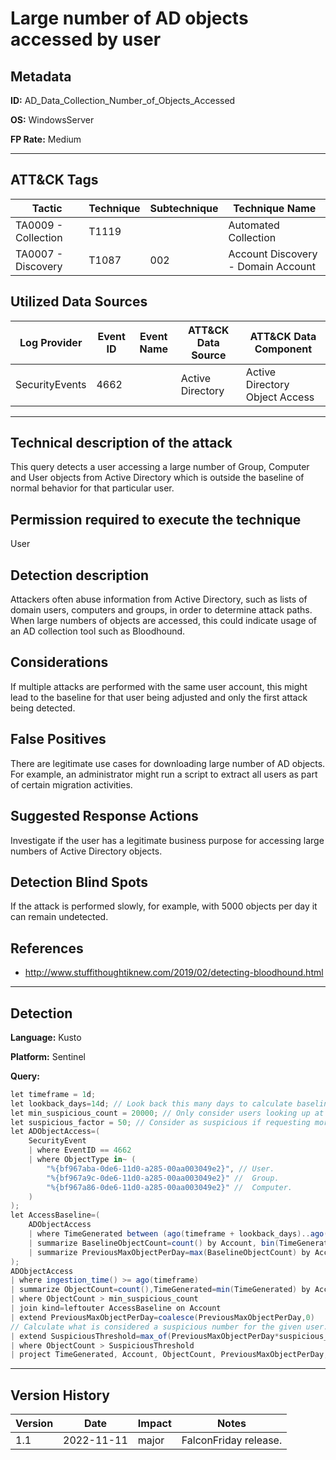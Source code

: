# Large number of AD objects accessed by user

## Metadata
**ID:** AD_Data_Collection_Number_of_Objects_Accessed

**OS:** WindowsServer

**FP Rate:** Medium

---

## ATT&CK Tags

| Tactic | Technique | Subtechnique | Technique Name |
|---|---|---| --- |
| TA0009 - Collection | T1119 |  | Automated Collection|
| TA0007 - Discovery | T1087 | 002 | Account Discovery - Domain Account|

## Utilized Data Sources

| Log Provider | Event ID | Event Name | ATT&CK Data Source | ATT&CK Data Component|
|---------|---------|----------|---------|---------|
|SecurityEvents|4662||Active Directory|Active Directory Object Access|
---

## Technical description of the attack
​This query detects a user accessing a large number of Group, Computer and User objects from Active Directory which is outside the baseline of normal behavior for that particular user.


## Permission required to execute the technique
User

## Detection description
Attackers often abuse information from Active Directory, such as lists of domain users, computers and groups, in order to determine attack paths. When large numbers of objects are accessed, this
could indicate usage of an AD collection tool such as Bloodhound.


## Considerations
If multiple attacks are performed with the same user account, this might lead to the baseline for that user being adjusted and only the first attack being detected.


## False Positives
There are legitimate use cases for downloading large number of AD objects. For example, an administrator might run a script to extract all users as part of certain migration activities.


## Suggested Response Actions
Investigate if the user has a legitimate business purpose for accessing large numbers of Active Directory objects.


## Detection Blind Spots
If the attack is performed slowly, for example, with 5000 objects per day it can remain undetected.


## References
* http://www.stuffithoughtiknew.com/2019/02/detecting-bloodhound.html

---

## Detection

**Language:** Kusto

**Platform:** Sentinel

**Query:**
```C#
let timeframe = 1d;
let lookback_days=14d; // Look back this many days to calculate baseline for maximum number of objects accessed per day.
let min_suspicious_count = 20000; // Only consider users looking up at least this many objects during the timeframe.
let suspicious_factor = 50; // Consider as suspicious if requesting more than suspicious_factor*daily maximum in lookback period.
let ADObjectAccess=(
    SecurityEvent
    | where EventID == 4662
    | where ObjectType in~ (
        "%{bf967aba-0de6-11d0-a285-00aa003049e2}", // User.
        "%{bf967a9c-0de6-11d0-a285-00aa003049e2}" //  Group.
        "%{bf967a86-0de6-11d0-a285-00aa003049e2}" //  Computer.
    )
);
let AccessBaseline=(
    ADObjectAccess
    | where TimeGenerated between (ago(timeframe + lookback_days)..ago(timeframe))
    | summarize BaselineObjectCount=count() by Account, bin(TimeGenerated,1d)
    | summarize PreviousMaxObjectPerDay=max(BaselineObjectCount) by Account
);
ADObjectAccess
| where ingestion_time() >= ago(timeframe)
| summarize ObjectCount=count(),TimeGenerated=min(TimeGenerated) by Account
| where ObjectCount > min_suspicious_count
| join kind=leftouter AccessBaseline on Account
| extend PreviousMaxObjectPerDay=coalesce(PreviousMaxObjectPerDay,0)
// Calculate what is considered a suspicious number for the given user.
| extend SuspiciousThreshold=max_of(PreviousMaxObjectPerDay*suspicious_factor,min_suspicious_count)
| where ObjectCount > SuspiciousThreshold
| project TimeGenerated, Account, ObjectCount, PreviousMaxObjectPerDay, SuspiciousThreshold
```


---

## Version History
| Version | Date | Impact | Notes |
|---------|------|--------|------|
| 1.1  | 2022-11-11| major | FalconFriday release. |

